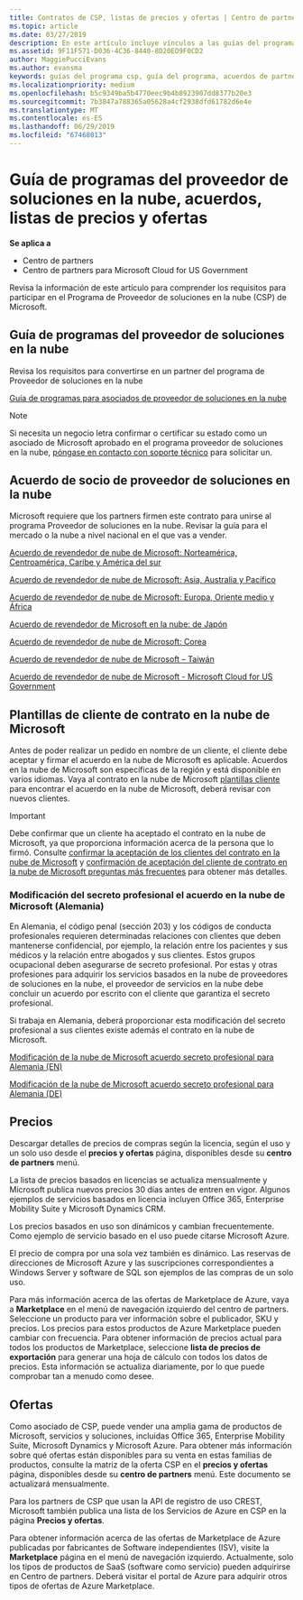 ```yaml
---
title: Contratos de CSP, listas de precios y ofertas | Centro de partners
ms.topic: article
ms.date: 03/27/2019
description: En este artículo incluye vínculos a las guías del programa Proveedor de soluciones en la nube, acuerdos de partner, acuerdos de clientes, listas de precios y ofertas.
ms.assetid: 9F11F571-D036-4C36-8440-8D20ED9F0CD2
author: MaggiePucciEvans
ms.author: evansma
keywords: guías del programa csp, guía del programa, acuerdos de partners, acuerdo de clientes, listas de precios, ofertas
ms.localizationpriority: medium
ms.openlocfilehash: b5c9349ba5b4770eec9b4b8923907dd8377b20e3
ms.sourcegitcommit: 7b3847a788365a05628a4cf2938dfd61782d6e4e
ms.translationtype: MT
ms.contentlocale: es-ES
ms.lasthandoff: 06/29/2019
ms.locfileid: "67468013"
---
```

# <a name="cloud-solution-provider-program-guide-agreements-price-lists-and-offers"></a>Guía de programas del proveedor de soluciones en la nube, acuerdos, listas de precios y ofertas

**Se aplica a**

-  Centro de partners
-  Centro de partners para Microsoft Cloud for US Government


Revisa la información de este artículo para comprender los requisitos para participar en el Programa de Proveedor de soluciones en la nube (CSP) de Microsoft.

## <a name="cloud-solution-provider-program-guide"></a>Guía de programas del proveedor de soluciones en la nube

Revisa los requisitos para convertirse en un partner del programa de Proveedor de soluciones en la nube

[Guía de programas para asociados de proveedor de soluciones en la nube](https://go.microsoft.com/fwlink/p/?LinkId=617100)

>[!Note]
>Si necesita un negocio letra confirmar o certificar su estado como un asociado de Microsoft aprobado en el programa proveedor de soluciones en la nube, [póngase en contacto con soporte técnico](https://partner.microsoft.com/pcv/servicerequests/create) para solicitar un.

## <a name="cloud-solution-provider-partner-agreement"></a>Acuerdo de socio de proveedor de soluciones en la nube

Microsoft requiere que los partners firmen este contrato para unirse al programa Proveedor de soluciones en la nube. Revisar la guía para el mercado o la nube a nivel nacional en el que vas a vender.

[Acuerdo de revendedor de nube de Microsoft: Norteamérica, Centroamérica, Caribe y América del sur](https://query.prod.cms.rt.microsoft.com/cms/api/am/binary/RE3g7eT)

[Acuerdo de revendedor de nube de Microsoft: Asia, Australia y Pacífico](https://query.prod.cms.rt.microsoft.com/cms/api/am/binary/RE3g9Q5)

[Acuerdo de revendedor de nube de Microsoft: Europa, Oriente medio y África](https://query.prod.cms.rt.microsoft.com/cms/api/am/binary/RE3g9Q5)

[Acuerdo de revendedor de Microsoft en la nube: de Japón](https://query.prod.cms.rt.microsoft.com/cms/api/am/binary/RE3gmQ9)

[Acuerdo de revendedor de nube de Microsoft: Corea](https://query.prod.cms.rt.microsoft.com/cms/api/am/binary/RE3gf2k)

[Acuerdo de revendedor de nube de Microsoft – Taiwán](https://query.prod.cms.rt.microsoft.com/cms/api/am/binary/RE3gmQ8)

[Acuerdo de revendedor de nube de Microsoft - Microsoft Cloud for US Government](https://query.prod.cms.rt.microsoft.com/cms/api/am/binary/RE3gcrx)

## <a name="microsoft-cloud-agreement-customer-templates"></a>Plantillas de cliente de contrato en la nube de Microsoft

Antes de poder realizar un pedido en nombre de un cliente, el cliente debe aceptar y firmar el acuerdo en la nube de Microsoft es aplicable. Acuerdos en la nube de Microsoft son específicas de la región y está disponible en varios idiomas. Vaya al contrato en la nube de Microsoft [plantillas cliente](agreements.md) para encontrar el acuerdo en la nube de Microsoft, deberá revisar con nuevos clientes.

>[!IMPORTANT]
>Debe confirmar que un cliente ha aceptado el contrato en la nube de Microsoft, ya que proporciona información acerca de la persona que lo firmó. Consulte [confirmar la aceptación de los clientes del contrato en la nube de Microsoft](confirm-consent.md) y [confirmación de aceptación del cliente de contrato en la nube de Microsoft preguntas más frecuentes](confirm-consent-faq.md) para obtener más detalles.

### <a name="professional-secrecy-amendment-to-the-microsoft-cloud-agreement-germany"></a>Modificación del secreto profesional el acuerdo en la nube de Microsoft (Alemania)

En Alemania, el código penal (sección 203) y los códigos de conducta profesionales requieren determinadas relaciones con clientes que deben mantenerse confidencial, por ejemplo, la relación entre los pacientes y sus médicos y la relación entre abogados y sus clientes. Estos grupos ocupacional deben asegurarse de secreto profesional. Por estas y otras profesiones para adquirir los servicios basados en la nube de proveedores de soluciones en la nube, el proveedor de servicios en la nube debe concluir un acuerdo por escrito con el cliente que garantiza el secreto profesional.

Si trabaja en Alemania, deberá proporcionar esta modificación del secreto profesional a sus clientes existe además el contrato en la nube de Microsoft.

[Modificación de la nube de Microsoft acuerdo secreto profesional para Alemania (EN)](https://go.microsoft.com/fwlink/?linkid=2030827&clcid=0x409)

[Modificación de la nube de Microsoft acuerdo secreto profesional para Alemania (DE)](https://go.microsoft.com/fwlink/?linkid=2030827&clcid=0x407)

## <a name="pricing"></a>Precios

Descargar detalles de precios de compras según la licencia, según el uso y un solo uso desde el **precios y ofertas** página, disponibles desde su **centro de partners** menú.

La lista de precios basados en licencias se actualiza mensualmente y Microsoft publica nuevos precios 30 días antes de entren en vigor. Algunos ejemplos de servicios basados en licencia incluyen Office 365, Enterprise Mobility Suite y Microsoft Dynamics CRM. 

Los precios basados en uso son dinámicos y cambian frecuentemente. Como ejemplo de servicio basado en el uso puede citarse Microsoft Azure.

El precio de compra por una sola vez también es dinámico. Las reservas de direcciones de Microsoft Azure y las suscripciones correspondientes a Windows Server y software de SQL son ejemplos de las compras de un solo uso.

Para más información acerca de las ofertas de Marketplace de Azure, vaya a **Marketplace** en el menú de navegación izquierdo del centro de partners. Seleccione un producto para ver información sobre el publicador, SKU y precios. Los precios para estos productos de Azure Marketplace pueden cambiar con frecuencia. Para obtener información de precios actual para todos los productos de Marketplace, seleccione **lista de precios de exportación** para generar una hoja de cálculo con todos los datos de precios. Esta información se actualiza diariamente, por lo que puede comprobar tan a menudo como desee.

## <a name="offers"></a>Ofertas

Como asociado de CSP, puede vender una amplia gama de productos de Microsoft, servicios y soluciones, incluidas Office 365, Enterprise Mobility Suite, Microsoft Dynamics y Microsoft Azure. Para obtener más información sobre qué ofertas están disponibles para su venta en estas familias de productos, consulte la matriz de la oferta CSP en el **precios y ofertas** página, disponibles desde su **centro de partners** menú. Este documento se actualizará mensualmente.

Para los partners de CSP que usan la API de registro de uso CREST, Microsoft también publica una lista de los Servicios de Azure en CSP en la página **Precios y ofertas**.

Para obtener información acerca de las ofertas de Marketplace de Azure publicadas por fabricantes de Software independientes (ISV), visite la **Marketplace** página en el menú de navegación izquierdo. Actualmente, solo los tipos de productos de SaaS (software como servicio) pueden adquirirse en Centro de partners. Deberá visitar el portal de Azure para adquirir otros tipos de ofertas de Azure Marketplace.
